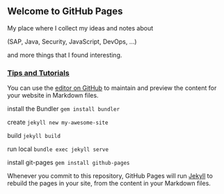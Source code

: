 ## Welcome to GitHub Pages

My place where I collect my ideas and notes about

(SAP, Java, Security, JavaScript, DevOps, …) 

and more things that I found interesting.


### [Tips and Tutorials](https://wechris.github.io/tips-tutorials/)

You can use the [editor on GitHub](https://github.com/wechris/wechris.github.io/edit/master/README.md) to maintain and preview the content for your website in Markdown files.

install the Bundler `gem install bundler`

create `jekyll new my-awesome-site`

build `jekyll build`

run local  `bundle exec jekyll serve`


install git-pages `gem install github-pages`

Whenever you commit to this repository, GitHub Pages will run [Jekyll](https://jekyllrb.com/) to rebuild the pages in your site, from the content in your Markdown files.
